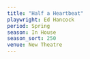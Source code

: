 ```yaml
---
title: "Half a Heartbeat"
playwright: Ed Hancock
period: Spring
season: In House
season_sort: 250
venue: New Theatre
---
```

